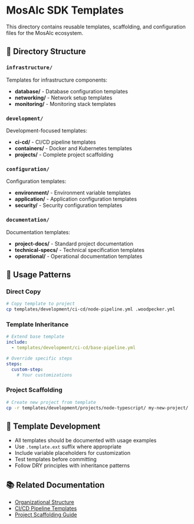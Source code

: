 # MosAIc SDK Templates

This directory contains reusable templates, scaffolding, and configuration files for the MosAIc ecosystem.

## 📁 Directory Structure

### `infrastructure/`
Templates for infrastructure components:
- **database/** - Database configuration templates
- **networking/** - Network setup templates  
- **monitoring/** - Monitoring stack templates

### `development/`
Development-focused templates:
- **ci-cd/** - CI/CD pipeline templates
- **containers/** - Docker and Kubernetes templates
- **projects/** - Complete project scaffolding

### `configuration/`
Configuration templates:
- **environment/** - Environment variable templates
- **application/** - Application configuration templates
- **security/** - Security configuration templates

### `documentation/`
Documentation templates:
- **project-docs/** - Standard project documentation
- **technical-specs/** - Technical specification templates
- **operational/** - Operational documentation templates

## 🎯 Usage Patterns

### Direct Copy
```bash
# Copy template to project
cp templates/development/ci-cd/node-pipeline.yml .woodpecker.yml
```

### Template Inheritance
```yaml
# Extend base template
include:
  - templates/development/ci-cd/base-pipeline.yml

# Override specific steps
steps:
  custom-step:
    # Your customizations
```

### Project Scaffolding
```bash
# Create new project from template
cp -r templates/development/projects/node-typescript/ my-new-project/
```

## 🔧 Template Development

- All templates should be documented with usage examples
- Use `.template.ext` suffix where appropriate
- Include variable placeholders for customization
- Test templates before committing
- Follow DRY principles with inheritance patterns

## 📚 Related Documentation

- [Organizational Structure](../ORGANIZATIONAL-STRUCTURE.md)
- [CI/CD Pipeline Templates](../docs/engineering/cicd-handbook/pipeline-setup/03-pipeline-templates.md)
- [Project Scaffolding Guide](../docs/engineering/getting-started/quick-start/01-first-project.md)